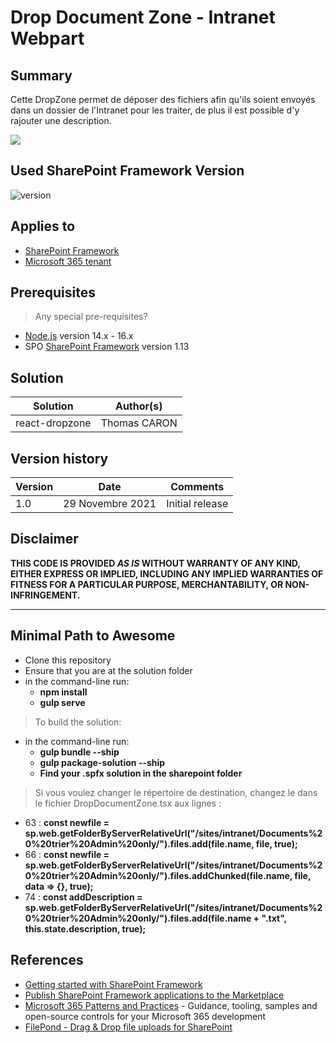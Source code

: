 # Drop Document Zone - Intranet Webpart

## Summary

Cette DropZone permet de déposer des fichiers afin qu'ils soient envoyés dans un dossier de l'Intranet pour les traiter, de plus il est possible d'y rajouter une description.

![](https://i.imgur.com/xyhtNcN.png)

## Used SharePoint Framework Version

![version](https://img.shields.io/badge/version-1.13-green.svg)

## Applies to

- [SharePoint Framework](https://aka.ms/spfx)
- [Microsoft 365 tenant](https://docs.microsoft.com/en-us/sharepoint/dev/spfx/set-up-your-developer-tenant)

## Prerequisites

> Any special pre-requisites?
- [Node.js](https://nodejs.org/en/download/releases/) version 14.x - 16.x
- SPO [SharePoint Framework](https://aka.ms/spfx) version 1.13

## Solution

Solution|Author(s)
--------|---------
react-dropzone | Thomas CARON

## Version history

Version|Date|Comments
-------|----|--------
1.0|29 Novembre 2021 |Initial release

## Disclaimer

**THIS CODE IS PROVIDED *AS IS* WITHOUT WARRANTY OF ANY KIND, EITHER EXPRESS OR IMPLIED, INCLUDING ANY IMPLIED WARRANTIES OF FITNESS FOR A PARTICULAR PURPOSE, MERCHANTABILITY, OR NON-INFRINGEMENT.**

---

## Minimal Path to Awesome

- Clone this repository
- Ensure that you are at the solution folder
- in the command-line run:
  - **npm install**
  - **gulp serve**

> To build the solution:
- in the command-line run:
  - **gulp bundle --ship**
  - **gulp package-solution --ship**
  - **Find your .spfx solution in the sharepoint folder**

> Si vous voulez changer le répertoire de destination, changez le dans le fichier DropDocumentZone.tsx aux lignes :
- 63 : **const newfile = sp.web.getFolderByServerRelativeUrl("/sites/intranet/Documents%20%20trier%20Admin%20only/").files.add(file.name, file, true);**
- 66 : **const newfile = sp.web.getFolderByServerRelativeUrl("/sites/intranet/Documents%20%20trier%20Admin%20only/").files.addChunked(file.name, file, data => {}, true);**
- 74 : **const addDescription = sp.web.getFolderByServerRelativeUrl("/sites/intranet/Documents%20%20trier%20Admin%20only/").files.add(file.name + ".txt", this.state.description, true);**

## References

- [Getting started with SharePoint Framework](https://docs.microsoft.com/en-us/sharepoint/dev/spfx/set-up-your-developer-tenant)
- [Publish SharePoint Framework applications to the Marketplace](https://docs.microsoft.com/en-us/sharepoint/dev/spfx/publish-to-marketplace-overview)
- [Microsoft 365 Patterns and Practices](https://aka.ms/m365pnp) - Guidance, tooling, samples and open-source controls for your Microsoft 365 development
- [FilePond - Drag & Drop file uploads for SharePoint](https://filepond.io/blog/filepond-drag-drop-file-uploads-for-sharepoint/)